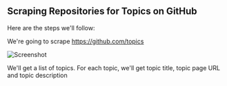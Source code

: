 ## Scraping Repositories for Topics on GitHub

Here are the steps we'll follow:

We're going to scrape https://github.com/topics

![Screenshot](https://github.com/Marwaaah/GitHub-Web-Scraping/assets/68570897/768fe87e-c01b-472a-8aa0-7b35db35d869)

We'll get a list of topics. For each topic, we'll get topic title, topic page URL and topic description

